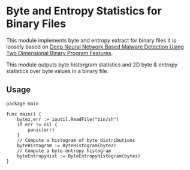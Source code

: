 # Byte and Entropy Statistics for Binary Files

This module implements byte and entropy extract for binary files
it is loosely based on [Deep Neural Network Based Malware Detection Using Two Dimensional Binary Program Features](https://arxiv.org/pdf/1508.03096.pdf).

This module outputs byte historgram statistics and 2D byte & entropy statistics over byte
values in a binary file.

## Usage

```golang
package main

func main() {
    bytez,err := ioutil.ReadFile("bin/sh")
    if err != nil {
        panic(err)
    }
    // Compute a histogram of byte distributions
    byteHistogram := ByteHistogram(bytez)
    // Compute a byte-entropy histogram
    byteEntropyHist := ByteEntropyHistogram(bytez)
}

```